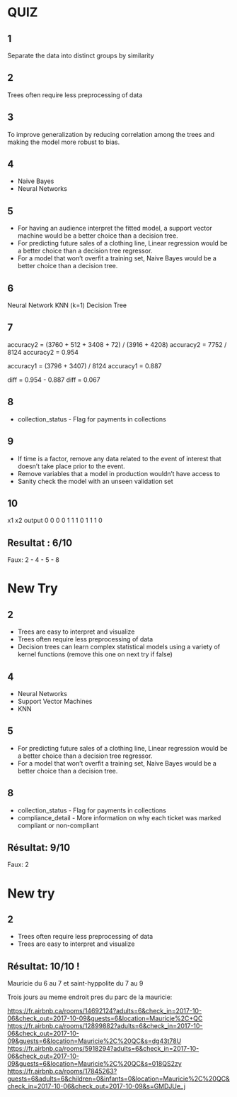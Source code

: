# QUIZ

## 1

Separate the data into distinct groups by similarity

## 2

Trees often require less preprocessing of data

## 3

To improve generalization by reducing correlation among the trees and making the model more robust to bias.

## 4

- Naive Bayes
- Neural Networks

## 5

- For having an audience interpret the fitted model, a support vector machine would be a better choice than a decision tree.
- For predicting future sales of a clothing line, Linear regression would be a better choice than a decision tree regressor.
- For a model that won’t overfit a training set, Naive Bayes would be a better choice than a decision tree.

## 6

Neural Network
KNN (k=1)
Decision Tree

## 7

accuracy2 = (3760 + 512 + 3408 + 72) / (3916 + 4208)
accuracy2 = 7752 / 8124
accuracy2 = 0.954

accuracy1 = (3796 + 3407) / 8124
accuracy1 = 0.887

diff = 0.954 - 0.887
diff = 0.067

## 8

- collection_status - Flag for payments in collections

## 9

- If time is a factor, remove any data related to the event of interest that doesn’t take place prior to the event.
- Remove variables that a model in production wouldn’t have access to
- Sanity check the model with an unseen validation set

## 10

x1  x2  output
0   0   0
0   1   1
1   0   1
1   1   0


## Resultat : 6/10

Faux: 2 - 4 - 5 - 8

# New Try

## 2

- Trees are easy to interpret and visualize
- Trees often require less preprocessing of data
- Decision trees can learn complex statistical models using a variety of kernel functions (remove this one on next try if false)

## 4

- Neural Networks
- Support Vector Machines
- KNN

## 5

- For predicting future sales of a clothing line, Linear regression would be a better choice than a decision tree regressor.
- For a model that won’t overfit a training set, Naive Bayes would be a better choice than a decision tree.

## 8

- collection_status - Flag for payments in collections
- compliance_detail - More information on why each ticket was marked compliant or non-compliant

## Résultat: 9/10
Faux: 2

# New try

## 2

- Trees often require less preprocessing of data
- Trees are easy to interpret and visualize

## Résultat: 10/10 !


Mauricie du 6 au 7 et saint-hyppolite du 7 au 9



Trois jours au meme endroit pres du parc de la mauricie:

https://fr.airbnb.ca/rooms/14692124?adults=6&check_in=2017-10-06&check_out=2017-10-09&guests=6&location=Mauricie%2C+QC
https://fr.airbnb.ca/rooms/12899882?adults=6&check_in=2017-10-06&check_out=2017-10-09&guests=6&location=Mauricie%2C%20QC&s=dg43t78U
https://fr.airbnb.ca/rooms/5918294?adults=6&check_in=2017-10-06&check_out=2017-10-09&guests=6&location=Mauricie%2C%20QC&s=018QS2zy
https://fr.airbnb.ca/rooms/17845263?guests=6&adults=6&children=0&infants=0&location=Mauricie%2C%20QC&check_in=2017-10-06&check_out=2017-10-09&s=GMDJUe_j



